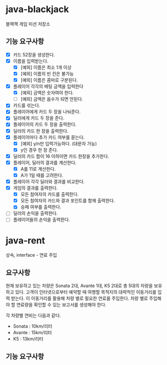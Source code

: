 # java-blackjack
블랙잭 게임 미션 저장소

## 기능 요구사항
- [x] 카드 52장을 생성한다.
- [x] 이름을 입력받는다.
    - [x] [예외] 이름은 최소 1개 이상
    - [x] [예외] 이름의 빈 칸은 불가능
    - [x] [예외] 이름은 콤마로 구분된다.
- [x] 플레이어 각각의 베팅 금액을 입력한다
    - [x] [예외] 금액은 숫자여야 한다.
    - [ ] [예외] 금액은 음수가 되면 안된다.
- [x] 카드를 섞는다.
- [x] 플레이어에게 카드 두 장을 나눠준다.
- [x] 딜러에게 카드 두 장을 준다.
- [x] 플레이어의 카드 두 장을 출력한다.
- [x] 딜러의 카드 한 장을 출력한다.
- [x] 플레이어마다 추가 카드 여부를 묻는다.
    - [x] [예외] y/n만 입력가능하다. (대문자 가능)
    - [x] y인 경우 한 장 준다.
- [x] 딜러의 카드 합이 16 이하이면 카드 한장을 추가한다.
- [x] 플레이어, 딜러의 결과를 계산한다.
    - [x] A를 11로 계산한다.
    - [x] A가 1일 때를 고려한다.
- [x] 플레이어 각각 딜러와 결과를 비교한다.
- [x] 게임의 결과를 출력한다.
    - [x] 모든 참여자의 카드를 출력한다.
    - [x] 모든 참여자의 카드와 결과 포인트를 함께 출력한다.
    - [x] 승패 여부를 출력한다.
- [ ] 딜러의 손익을 출력한다.
- [ ] 플레이어들의 손익을 출력한다.

# java-rent
상속, interface - 연료 주입

## 요구사항
현재 보유하고 있는 차량은 Sonata 2대, Avante 1대, K5 2대로 총 5대의 차량을 보유하고 있다. 
고객이 인터넷으로부터 예약할 때 여행할 목적지의 대략적인 이동거리를 입력 받는다. 
이 이동거리를 활용해 차량 별로 필요한 연료를 주입한다. 
차량 별로 주입해야 할 연료량을 확인할 수 있는 보고서를 생성해야 한다.

각 차량별 연비는 다음과 같다.

* Sonata : 10km/리터
* Avante : 15km/리터
* K5 : 13km/리터

## 기능 요구사항
